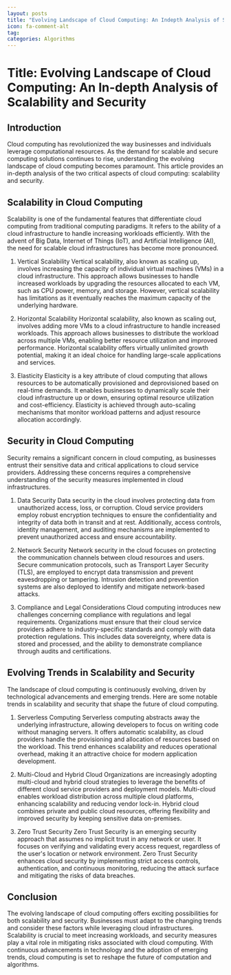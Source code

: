 ```yaml
---
layout: posts
title: "Evolving Landscape of Cloud Computing: An Indepth Analysis of Scalability and Security"
icon: fa-comment-alt
tag:      
categories: Algorithms
---
```



# Title: Evolving Landscape of Cloud Computing: An In-depth Analysis of Scalability and Security

## Introduction

Cloud computing has revolutionized the way businesses and individuals leverage computational resources. As the demand for scalable and secure computing solutions continues to rise, understanding the evolving landscape of cloud computing becomes paramount. This article provides an in-depth analysis of the two critical aspects of cloud computing: scalability and security.

## Scalability in Cloud Computing

Scalability is one of the fundamental features that differentiate cloud computing from traditional computing paradigms. It refers to the ability of a cloud infrastructure to handle increasing workloads efficiently. With the advent of Big Data, Internet of Things (IoT), and Artificial Intelligence (AI), the need for scalable cloud infrastructures has become more pronounced.

1. Vertical Scalability
Vertical scalability, also known as scaling up, involves increasing the capacity of individual virtual machines (VMs) in a cloud infrastructure. This approach allows businesses to handle increased workloads by upgrading the resources allocated to each VM, such as CPU power, memory, and storage. However, vertical scalability has limitations as it eventually reaches the maximum capacity of the underlying hardware.

2. Horizontal Scalability
Horizontal scalability, also known as scaling out, involves adding more VMs to a cloud infrastructure to handle increased workloads. This approach allows businesses to distribute the workload across multiple VMs, enabling better resource utilization and improved performance. Horizontal scalability offers virtually unlimited growth potential, making it an ideal choice for handling large-scale applications and services.

3. Elasticity
Elasticity is a key attribute of cloud computing that allows resources to be automatically provisioned and deprovisioned based on real-time demands. It enables businesses to dynamically scale their cloud infrastructure up or down, ensuring optimal resource utilization and cost-efficiency. Elasticity is achieved through auto-scaling mechanisms that monitor workload patterns and adjust resource allocation accordingly.

## Security in Cloud Computing

Security remains a significant concern in cloud computing, as businesses entrust their sensitive data and critical applications to cloud service providers. Addressing these concerns requires a comprehensive understanding of the security measures implemented in cloud infrastructures.

1. Data Security
Data security in the cloud involves protecting data from unauthorized access, loss, or corruption. Cloud service providers employ robust encryption techniques to ensure the confidentiality and integrity of data both in transit and at rest. Additionally, access controls, identity management, and auditing mechanisms are implemented to prevent unauthorized access and ensure accountability.

2. Network Security
Network security in the cloud focuses on protecting the communication channels between cloud resources and users. Secure communication protocols, such as Transport Layer Security (TLS), are employed to encrypt data transmission and prevent eavesdropping or tampering. Intrusion detection and prevention systems are also deployed to identify and mitigate network-based attacks.

3. Compliance and Legal Considerations
Cloud computing introduces new challenges concerning compliance with regulations and legal requirements. Organizations must ensure that their cloud service providers adhere to industry-specific standards and comply with data protection regulations. This includes data sovereignty, where data is stored and processed, and the ability to demonstrate compliance through audits and certifications.

## Evolving Trends in Scalability and Security

The landscape of cloud computing is continuously evolving, driven by technological advancements and emerging trends. Here are some notable trends in scalability and security that shape the future of cloud computing.

1. Serverless Computing
Serverless computing abstracts away the underlying infrastructure, allowing developers to focus on writing code without managing servers. It offers automatic scalability, as cloud providers handle the provisioning and allocation of resources based on the workload. This trend enhances scalability and reduces operational overhead, making it an attractive choice for modern application development.

2. Multi-Cloud and Hybrid Cloud
Organizations are increasingly adopting multi-cloud and hybrid cloud strategies to leverage the benefits of different cloud service providers and deployment models. Multi-cloud enables workload distribution across multiple cloud platforms, enhancing scalability and reducing vendor lock-in. Hybrid cloud combines private and public cloud resources, offering flexibility and improved security by keeping sensitive data on-premises.

3. Zero Trust Security
Zero Trust Security is an emerging security approach that assumes no implicit trust in any network or user. It focuses on verifying and validating every access request, regardless of the user's location or network environment. Zero Trust Security enhances cloud security by implementing strict access controls, authentication, and continuous monitoring, reducing the attack surface and mitigating the risks of data breaches.

## Conclusion

The evolving landscape of cloud computing offers exciting possibilities for both scalability and security. Businesses must adapt to the changing trends and consider these factors while leveraging cloud infrastructures. Scalability is crucial to meet increasing workloads, and security measures play a vital role in mitigating risks associated with cloud computing. With continuous advancements in technology and the adoption of emerging trends, cloud computing is set to reshape the future of computation and algorithms.